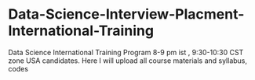 # Data-Science-Interview-Placment-International-Training
Data Science International Training Program 8-9 pm ist , 9:30-10:30 CST zone USA candidates. Here I will upload all course materials and syllabus, codes 

